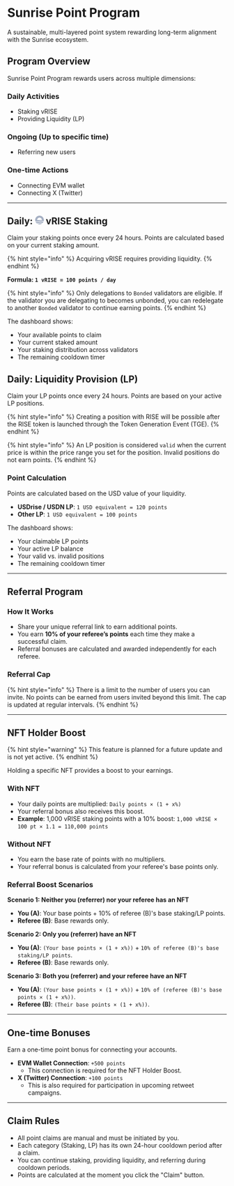 # Sunrise Point Program

A sustainable, multi-layered point system rewarding long-term alignment with the Sunrise ecosystem.

## Program Overview

Sunrise Point Program rewards users across multiple dimensions:

### Daily Activities

- Staking vRISE
- Providing Liquidity (LP)

### Ongoing (Up to specific time)

- Referring new users

### One-time Actions

- Connecting EVM wallet
- Connecting X (Twitter)

---

## Daily: ![vRISE](../../images/vRISE.png) vRISE Staking

Claim your staking points once every 24 hours. Points are calculated based on your current staking amount.

{% hint style="info" %}
Acquiring vRISE requires providing liquidity.
{% endhint %}

**Formula: `1 vRISE = 100 points / day`**

{% hint style="info" %}
Only delegations to `Bonded` validators are eligible. If the validator you are delegating to becomes unbonded, you can redelegate to another `Bonded` validator to continue earning points.
{% endhint %}

The dashboard shows:

- Your available points to claim
- Your current staked amount
- Your staking distribution across validators
- The remaining cooldown timer

## Daily: Liquidity Provision (LP)

Claim your LP points once every 24 hours. Points are based on your active LP positions.

{% hint style="info" %}
Creating a position with RISE will be possible after the RISE token is launched through the Token Generation Event (TGE).
{% endhint %}

{% hint style="info" %}
An LP position is considered `valid` when the current price is within the price range you set for the position. Invalid positions do not earn points.
{% endhint %}

### Point Calculation

Points are calculated based on the USD value of your liquidity.

- **USDrise / USDN LP**: `1 USD equivalent = 120 points`
- **Other LP**: `1 USD equivalent = 100 points`

The dashboard shows:

- Your claimable LP points
- Your active LP balance
- Your valid vs. invalid positions
- The remaining cooldown timer

---

## Referral Program

### How It Works

- Share your unique referral link to earn additional points.
- You earn **10% of your referee’s points** each time they make a successful claim.
- Referral bonuses are calculated and awarded independently for each referee.

### Referral Cap

{% hint style="info" %}
There is a limit to the number of users you can invite. No points can be earned from users invited beyond this limit. The cap is updated at regular intervals.
{% endhint %}

---

## NFT Holder Boost

{% hint style="warning" %}
This feature is planned for a future update and is not yet active.
{% endhint %}

Holding a specific NFT provides a boost to your earnings.

### With NFT

- Your daily points are multiplied: `Daily points × (1 + x%)`
- Your referral bonus also receives this boost.
- **Example**: 1,000 vRISE staking points with a 10% boost: `1,000 vRISE × 100 pt × 1.1 = 110,000 points`

### Without NFT

- You earn the base rate of points with no multipliers.
- Your referral bonus is calculated from your referee's base points only.

### Referral Boost Scenarios

**Scenario 1: Neither you (referrer) nor your referee has an NFT**

- **You (A)**: Your base points + 10% of referee (B)'s base staking/LP points.
- **Referee (B)**: Base rewards only.

**Scenario 2: Only you (referrer) have an NFT**

- **You (A)**: `(Your base points × (1 + x%))` + `10% of referee (B)'s base staking/LP points`.
- **Referee (B)**: Base rewards only.

**Scenario 3: Both you (referrer) and your referee have an NFT**

- **You (A)**: `(Your base points × (1 + x%))` + `10% of (referee (B)'s base points × (1 + x%))`.
- **Referee (B)**: `(Their base points × (1 + x%))`.

---

## One-time Bonuses

Earn a one-time point bonus for connecting your accounts.

- **EVM Wallet Connection**: `+500 points`
  - This connection is required for the NFT Holder Boost.
- **X (Twitter) Connection**: `+100 points`
  - This is also required for participation in upcoming retweet campaigns.

---

## Claim Rules

- All point claims are manual and must be initiated by you.
- Each category (Staking, LP) has its own 24-hour cooldown period after a claim.
- You can continue staking, providing liquidity, and referring during cooldown periods.
- Points are calculated at the moment you click the "Claim" button.
